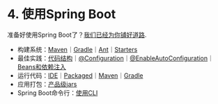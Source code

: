 # 4. 使用Spring Boot

准备好使用Spring Boot了？[我们已经为你铺好道路](https://github.com/cwiki-us-spring-guides/Spring-Boot-Reference-Guide/tree/0047aa8098a650dde0c93f4d2e91754c83468c4b/III.%20Using%20Spring%20Boot/README.md).

* 构建系统：[Maven](https://github.com/cwiki-us-spring-guides/Spring-Boot-Reference-Guide/tree/0047aa8098a650dde0c93f4d2e91754c83468c4b/III.%20Using%20Spring%20Boot/13.2.%20Maven.md)｜[Gradle](https://github.com/cwiki-us-spring-guides/Spring-Boot-Reference-Guide/tree/0047aa8098a650dde0c93f4d2e91754c83468c4b/III.%20Using%20Spring%20Boot/13.3.%20Gradle.md)｜[Ant](https://github.com/cwiki-us-spring-guides/Spring-Boot-Reference-Guide/tree/0047aa8098a650dde0c93f4d2e91754c83468c4b/III.%20Using%20Spring%20Boot/13.4.%20Ant.md)｜[Starters](https://github.com/cwiki-us-spring-guides/Spring-Boot-Reference-Guide/tree/0047aa8098a650dde0c93f4d2e91754c83468c4b/III.%20Using%20Spring%20Boot/13.5.%20Starters.md)
* 最佳实践：[代码结构](https://github.com/cwiki-us-spring-guides/Spring-Boot-Reference-Guide/tree/0047aa8098a650dde0c93f4d2e91754c83468c4b/III.%20Using%20Spring%20Boot/14.%20Structuring%20your%20code.md)｜[@Configuration](https://github.com/cwiki-us-spring-guides/Spring-Boot-Reference-Guide/tree/0047aa8098a650dde0c93f4d2e91754c83468c4b/III.%20Using%20Spring%20Boot/15.%20Configuration%20classes.md)｜[@EnableAutoConfiguration](https://github.com/cwiki-us-spring-guides/Spring-Boot-Reference-Guide/tree/0047aa8098a650dde0c93f4d2e91754c83468c4b/III.%20Using%20Spring%20Boot/16.%20Auto-configuration.md)｜[Beans和依赖注入](https://github.com/cwiki-us-spring-guides/Spring-Boot-Reference-Guide/tree/0047aa8098a650dde0c93f4d2e91754c83468c4b/III.%20Using%20Spring%20Boot/17.%20Spring%20Beans%20and%20dependency%20injection.md)
* 运行代码：[IDE](https://github.com/cwiki-us-spring-guides/Spring-Boot-Reference-Guide/tree/0047aa8098a650dde0c93f4d2e91754c83468c4b/III.%20Using%20Spring%20Boot/19.1.%20Running%20from%20an%20IDE.md)｜[Packaged](https://github.com/cwiki-us-spring-guides/Spring-Boot-Reference-Guide/tree/0047aa8098a650dde0c93f4d2e91754c83468c4b/III.%20Using%20Spring%20Boot/19.2.%20Running%20as%20a%20packaged%20application.md)｜[Maven](https://github.com/cwiki-us-spring-guides/Spring-Boot-Reference-Guide/tree/0047aa8098a650dde0c93f4d2e91754c83468c4b/III.%20Using%20Spring%20Boot/19.3.%20Using%20the%20Maven%20plugin.md)｜[Gradle](https://github.com/cwiki-us-spring-guides/Spring-Boot-Reference-Guide/tree/0047aa8098a650dde0c93f4d2e91754c83468c4b/III.%20Using%20Spring%20Boot/19.4.%20Using%20the%20Gradle%20plugin.md)
* 应用打包：[产品级jars](https://github.com/cwiki-us-spring-guides/Spring-Boot-Reference-Guide/tree/0047aa8098a650dde0c93f4d2e91754c83468c4b/III.%20Using%20Spring%20Boot/21.%20Packaging%20your%20application%20for%20production.md)
* Spring Boot命令行：[使用CLI](https://github.com/cwiki-us-spring-guides/Spring-Boot-Reference-Guide/tree/0047aa8098a650dde0c93f4d2e91754c83468c4b/VII.%20Spring%20Boot%20CLI/README.md)

